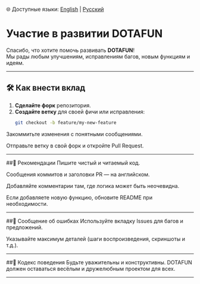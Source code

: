 🌐 Доступные языки: 
[English](https://github.com/Romanus101/dotafun/blob/main/CONTRIBUTING.md) | 
[Русский](https://github.com/Romanus101/dotafun/blob/main/CONTRIBUTING.ru.md)

# Участие в развитии DOTAFUN

Спасибо, что хотите помочь развивать **DOTAFUN**!  
Мы рады любым улучшениям, исправлениям багов, новым функциям и идеям.

---

## 🛠 Как внести вклад

1. **Сделайте форк** репозитория.  
2. **Создайте ветку** для своей фичи или исправления:  
   ```bash
   git checkout -b feature/my-new-feature
Закоммитьте изменения с понятными сообщениями.

Отправьте ветку в свой форк и откройте Pull Request.

---

##📌 Рекомендации
Пишите чистый и читаемый код.

Сообщения коммитов и заголовки PR — на английском.

Добавляйте комментарии там, где логика может быть неочевидна.

Если добавляете новую функцию, обновите README при необходимости.

---

##🐛 Сообщение об ошибках
Используйте вкладку Issues для багов и предложений.

Указывайте максимум деталей (шаги воспроизведения, скриншоты и т.д.).

---

##🤝 Кодекс поведения
Будьте уважительны и конструктивны. DOTAFUN должен оставаться весёлым и дружелюбным проектом для всех.

---
